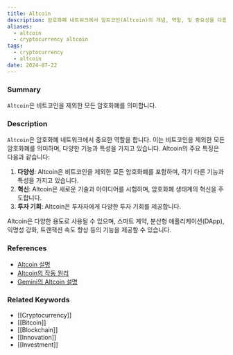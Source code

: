 ```yaml
---
title: Altcoin
description: 암호화폐 네트워크에서 알트코인(Altcoin)의 개념, 역할, 및 중요성을 다룹니다.
aliases:
  - altcoin
  - cryptocurrency altcoin
tags:
  - cryptocurrency
  - altcoin
date: 2024-07-22
---
```


### Summary

`Altcoin`은 비트코인을 제외한 모든 암호화폐를 의미합니다.

### Description

`Altcoin`은 암호화폐 네트워크에서 중요한 역할을 합니다. 이는 비트코인을 제외한 모든 암호화폐를 의미하며, 다양한 기능과 특성을 가지고 있습니다. Altcoin의 주요 특징은 다음과 같습니다:

1. **다양성**: Altcoin은 비트코인을 제외한 모든 암호화폐를 포함하며, 각기 다른 기능과 특성을 가지고 있습니다.
2. **혁신**: Altcoin은 새로운 기술과 아이디어를 시험하며, 암호화폐 생태계의 혁신을 주도합니다.
3. **투자 기회**: Altcoin은 투자자에게 다양한 투자 기회를 제공합니다.

Altcoin은 다양한 용도로 사용될 수 있으며, 스마트 계약, 분산형 애플리케이션(DApp), 익명성 강화, 트랜잭션 속도 향상 등의 기능을 제공할 수 있습니다.

### References

- [Altcoin 설명](https://en.wikipedia.org/wiki/Altcoin)
- [Altcoin의 작동 원리](https://ethereum.org/en/glossary/#altcoin)
- [Gemini의 Altcoin 설명](https://www.gemini.com/cryptopedia/search?query=altcoin)

### Related Keywords

- [[Cryptocurrency]]
- [[Bitcoin]]
- [[Blockchain]]
- [[Innovation]]
- [[Investment]]
